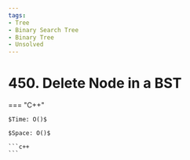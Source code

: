 ```yaml
---
tags:
- Tree
- Binary Search Tree
- Binary Tree
- Unsolved
---
```



# 450. Delete Node in a BST

=== "C++"

    $Time: O()$

    $Space: O()$

    ```c++
    ```